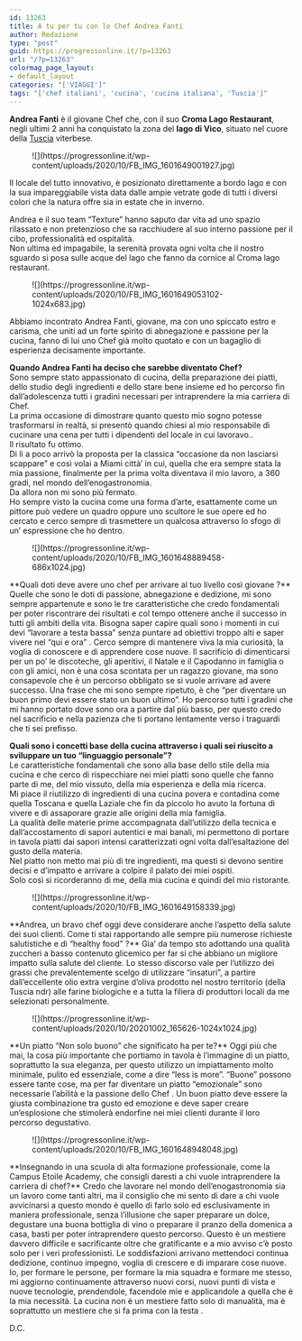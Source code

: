 ```yaml
---
id: 13263
title: A tu per tu con lo Chef Andrea Fanti
author: Redazione
type: "post"
guid: https://progressonline.it/?p=13263
url: "/?p=13263"
colormag_page_layout:
- default_layout
categories: "['VIAGGI']"
tags: "['chef italiani', 'cucina', 'cucina italiana', 'Tuscia']"
---
```


**Andrea Fanti** è il giovane Chef che, con il suo **Croma Lago Restaurant**, negli ultimi 2 anni ha conquistato la zona del **lago di Vico**, situato nel cuore della [Tuscia](https://progressonline.it/borghi-eremi-italia/) viterbese.

<div class="wp-block-image"><figure class="alignleft size-large is-resized">![](https://progressonline.it/wp-content/uploads/2020/10/FB_IMG_1601649001927.jpg)</figure></div>Il locale del tutto innovativo, è posizionato direttamente a bordo lago e con la sua impareggiabile vista data dalle ampie vetrate gode di tutti i diversi colori che la natura offre sia in estate che in inverno.

Andrea e il suo team “Texture” hanno saputo dar vita ad uno spazio rilassato e non pretenzioso che sa racchiudere al suo interno passione per il cibo, professionalità ed ospitalità.  
 Non ultima ed impagabile, la serenità provata ogni volta che il nostro sguardo si posa sulle acque del lago che fanno da cornice al Croma lago restaurant.

<div class="wp-block-image"><figure class="alignright size-large is-resized">![](https://progressonline.it/wp-content/uploads/2020/10/FB_IMG_1601649053102-1024x683.jpg)</figure></div>Abbiamo incontrato Andrea Fanti, giovane, ma con uno spiccato estro e carisma, che uniti ad un forte spirito di abnegazione e passione per la cucina, fanno di lui uno Chef già molto quotato e con un bagaglio di esperienza decisamente importante.

**Quando Andrea Fanti ha deciso che sarebbe diventato Chef?**  
 Sono sempre stato appassionato di cucina, della preparazione dei piatti, dello studio degli ingredienti e dello stare bene insieme ed ho percorso fin dall’adolescenza tutti i gradini necessari per intraprendere la mia carriera di Chef.  
 La prima occasione di dimostrare quanto questo mio sogno potesse trasformarsi in realtà, si presentò quando chiesi al mio responsabile di cucinare una cena per tutti i dipendenti del locale in cui lavoravo..  
 Il risultato fu ottimo.  
 Di li a poco arrivò la proposta per la classica “occasione da non lasciarsi scappare” e così volai a Miami città’ in cui, quella che era sempre stata la mia passione, finalmente per la prima volta diventava il mio lavoro, a 360 gradi, nel mondo dell’enogastronomia.  
 Da allora non mi sono più fermato.  
 Ho sempre visto la cucina come una forma d’arte, esattamente come un pittore può vedere un quadro oppure uno scultore le sue opere ed ho cercato e cerco sempre di trasmettere un qualcosa attraverso lo sfogo di un’ espressione che ho dentro.

<div class="wp-block-image"><figure class="alignleft size-large is-resized">![](https://progressonline.it/wp-content/uploads/2020/10/FB_IMG_1601648889458-686x1024.jpg)</figure></div>**Quali doti deve avere uno chef per arrivare al tuo livello così giovane ?**  
 Quelle che sono le doti di passione, abnegazione e dedizione, mi sono sempre appartenute e sono le tre caratteristiche che credo fondamentali per poter riscontrare dei risultati e col tempo ottenere anche il successo in tutti gli ambiti della vita.  
 Bisogna saper capire quali sono i momenti in cui devi “lavorare a testa bassa” senza puntare ad obiettivi troppo alti e saper vivere nel “qui e ora” .  
 Cerco sempre di mantenere viva la mia curiosità, la voglia di conoscere e di apprendere cose nuove.  
 Il sacrificio di dimenticarsi per un po’ le discoteche, gli aperitivi, il Natale e il Capodanno in famiglia o con gli amici, non è una cosa scontata per un ragazzo giovane, ma sono consapevole che è un percorso obbligato se si vuole arrivare ad avere successo.  
 Una frase che mi sono sempre ripetuto, è che “per diventare un buon primo devi essere stato un buon ultimo”.  
 Ho percorso tutti i gradini che mi hanno portato dove sono ora a partire dal più basso, per questo credo nel sacrificio e nella pazienza che ti portano lentamente verso i traguardi che ti sei prefisso.

 **Quali sono i concetti base della cucina attraverso i quali sei riuscito a sviluppare un tuo “linguaggio personale”?**  
 Le caratteristiche fondamentali che sono alla base dello stile della mia cucina e che cerco di rispecchiare nei miei piatti sono quelle che fanno parte di me, del mio vissuto, della mia esperienza e della mia ricerca.  
 Mi piace il riutilizzo di ingredienti di una cucina povera e contadina come quella Toscana e quella Laziale che fin da piccolo ho avuto la fortuna di vivere e di assaporare grazie alle origini della mia famiglia.  
 La qualità delle materie prime accompagnata dall’utilizzo della tecnica e dall’accostamento di sapori autentici e mai banali, mi permettono di portare in tavola piatti dai sapori intensi caratterizzati ogni volta dall’esaltazione del gusto della materia.  
 Nel piatto non metto mai più di tre ingredienti, ma questi si devono sentire decisi e d’impatto e arrivare a colpire il palato dei miei ospiti.  
 Solo così si ricorderanno di me, della mia cucina e quindi del mio ristorante.

<div class="wp-block-image"><figure class="alignright size-large is-resized">![](https://progressonline.it/wp-content/uploads/2020/10/FB_IMG_1601649158339.jpg)</figure></div>**Andrea, un bravo chef oggi deve considerare anche l’aspetto della salute dei suoi clienti. Come ti stai rapportando alle sempre più numerose richieste salutistiche e di “healthy food” ?**  
 Gia’ da tempo sto adottando una qualità zuccheri a basso contenuto glicemico per far si che abbiano un migliore impatto sulla salute del cliente.  
 Lo stesso discorso vale per l’utilizzo dei grassi che prevalentemente scelgo di utilizzare “insaturi”, a partire dall’eccellente olio extra vergine d’oliva prodotto nel nostro territorio (della Tuscia ndr) alle farine biologiche e a tutta la filiera di produttori locali da me selezionati personalmente.

<div class="wp-block-image"><figure class="alignleft size-large is-resized">![](https://progressonline.it/wp-content/uploads/2020/10/20201002_165626-1024x1024.jpg)</figure></div>**Un piatto “Non solo buono” che significato ha per te?**  
 Oggi più che mai, la cosa più importante che portiamo in tavola è l’immagine di un piatto, soprattutto la sua eleganza, per questo utilizzo un impiattamento molto minimale, pulito ed essenziale, come a dire “less is more”.  
 “Buone” possono essere tante cose, ma per far diventare un piatto “emozionale” sono necessarie l’abilità e la passione dello Chef .  
 Un buon piatto deve essere la giusta combinazione tra gusto ed emozione e deve saper creare un’esplosione che stimolerà endorfine nei miei clienti durante il loro percorso degustativo.

<div class="wp-block-image"><figure class="alignright size-large is-resized">![](https://progressonline.it/wp-content/uploads/2020/10/FB_IMG_1601648948048.jpg)</figure></div> **Insegnando in una scuola di alta formazione professionale, come la Campus Etoile Academy, che consigli daresti a chi vuole intraprendere la carriera di chef?**  
 Credo che lavorare nel mondo dell’enogastronomia sia un lavoro come tanti altri, ma il consiglio che mi sento di dare a chi vuole avvicinarsi a questo mondo è quello di farlo solo ed esclusivamente in maniera professionale, senza l’illusione che saper preparare un dolce, degustare una buona bottiglia di vino o preparare il pranzo della domenica a casa, basti per poter intraprendere questo percorso.  
 Questo è un mestiere davvero difficile e sacrificante oltre che gratificante e a mio avviso c’è posto solo per i veri professionisti.  
 Le soddisfazioni arrivano mettendoci continua dedizione, continuo impegno, voglia di crescere e di imparare cose nuove.  
 Io, per formare le persone, per formare la mia squadra e formare me stesso, mi aggiorno continuamente attraverso nuovi corsi, nuovi punti di vista e nuove tecnologie, prendendole, facendole mie e applicandole a quella che è la mia necessità.  
 La cucina non è un mestiere fatto solo di manualità, ma è soprattutto un mestiere che si fa prima con la testa .

D.C.